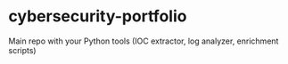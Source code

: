 # cybersecurity-portfolio
Main repo with your Python tools (IOC extractor, log analyzer, enrichment scripts)
